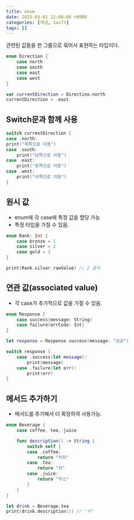 ```yaml
---
title: enum
date: 2025-03-01 12:00:00 +0900
categories: [개념, Swift]
tags: []
---
```


관련된 값들을 한 그룹으로 묶어서 표현하는 타입이다.

```swift
enum Direction {
	case north
	case south
	case east
	case west
}

var currentDirection = Directino.north
currentDirection = .east
```

## Switch문과 함께 사용

```swift
switch currentDirection {
case .north:
print("북쪽으로 이동")
case .south:
    print("남쪽으로 이동")
case .east:
    print("동쪽으로 이동")
case .west:
    print("서쪽으로 이동")
}
```

## 원시 값

- enum에 각 case에 특정 값을 할당 가능
- 특정 타입을 가질 수 있음.

```swift
enum Rank: Int {
	case bronze = 1
	case silver = 2
	case gold = 1
}

print(Rank.silver.rawValue) // 2 출력
```

## 연관 값(associated value)

- 각 case가 추가적으로 값을 가질 수 있음.

```swift
enum Response {
	case success(message: String)
	case failure(errCode: Int)
}

let response = Response.success(message: "성공")

switch response {
	case .success(let message):
		print(message)	
	case .failure(let err):
		print(err)
}
```

## 메서드 추가하기

- 메서드를 추가해서 더 확장하여 사용가능.

```swift
enum Beverage {
    case coffee, tea, juice

    func description() -> String {
        switch self {
        case .coffee:
            return "커피"
        case .tea:
            return "차"
        case .juice:
            return "주스"
        }
    }
}

let drink = Beverage.tea
print(drink.description()) // "차"

```

